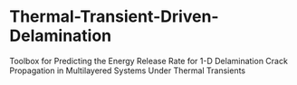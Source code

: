 # Thermal-Transient-Driven-Delamination
Toolbox for Predicting the Energy Release Rate for 1-D Delamination Crack Propagation in Multilayered Systems Under Thermal Transients

